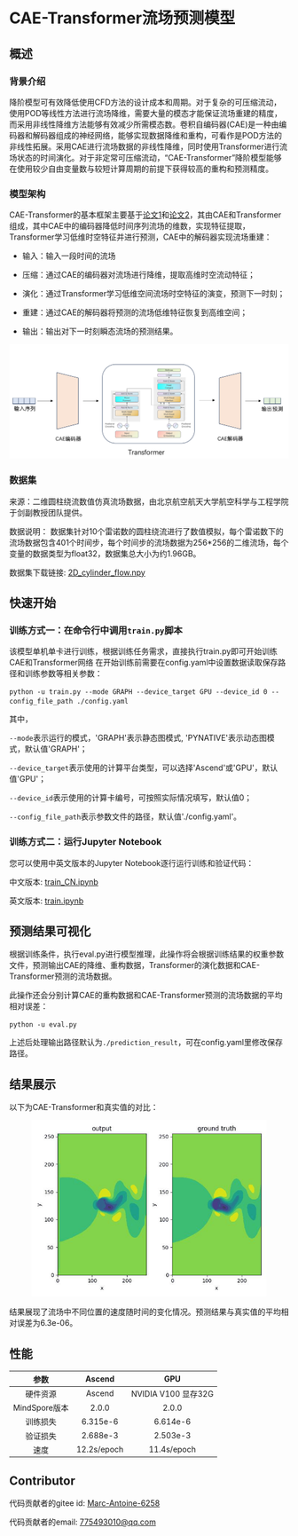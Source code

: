 # CAE-Transformer流场预测模型

## 概述

### 背景介绍

降阶模型可有效降低使用CFD方法的设计成本和周期。对于复杂的可压缩流动，使用POD等线性方法进行流场降维，需要大量的模态才能保证流场重建的精度，而采用非线性降维方法能够有效减少所需模态数。卷积自编码器(CAE)是一种由编码器和解码器组成的神经网络，能够实现数据降维和重构，可看作是POD方法的非线性拓展。采用CAE进行流场数据的非线性降维，同时使用Transformer进行流场状态的时间演化。对于非定常可压缩流动，“CAE-Transformer”降阶模型能够在使用较少自由变量数与较短计算周期的前提下获得较高的重构和预测精度。

### 模型架构

CAE-Transformer的基本框架主要基于[论文1](https://doi.org/10.13700/j.bh.1001-5965.2022.0085)和[论文2](https://doi.org/10.1609/aaai.v35i12.17325)，其由CAE和Transformer组成，其中CAE中的编码器降低时间序列流场的维数，实现特征提取，Transformer学习低维时空特征并进行预测，CAE中的解码器实现流场重建：

+ 输入：输入一段时间的流场

+ 压缩：通过CAE的编码器对流场进行降维，提取高维时空流动特征；

+ 演化：通过Transformer学习低维空间流场时空特征的演变，预测下一时刻；

+ 重建：通过CAE的解码器将预测的流场低维特征恢复到高维空间；

+ 输出：输出对下一时刻瞬态流场的预测结果。

![CAE-Transformer1.png](./images/cae_transformer_structure.png)

### 数据集

来源：二维圆柱绕流数值仿真流场数据，由北京航空航天大学航空科学与工程学院于剑副教授团队提供。

数据说明：
数据集针对10个雷诺数的圆柱绕流进行了数值模拟，每个雷诺数下的流场数据包含401个时间步，每个时间步的流场数据为256*256的二维流场，每个变量的数据类型为float32，数据集总大小为约1.96GB。

数据集下载链接:
[2D_cylinder_flow.npy](https://download.mindspore.cn/mindscience/mindflow/dataset/applications/data_driven/cae-transformer/2D_cylinder_flow.npy)

## 快速开始

### 训练方式一：在命令行中调用`train.py`脚本

该模型单机单卡进行训练，根据训练任务需求，直接执行train.py即可开始训练CAE和Transformer网络
在开始训练前需要在config.yaml中设置数据读取保存路径和训练参数等相关参数：

`python -u train.py --mode GRAPH --device_target GPU --device_id 0 --config_file_path ./config.yaml`

其中，

`--mode`表示运行的模式，'GRAPH'表示静态图模式, 'PYNATIVE'表示动态图模式，默认值'GRAPH'；

`--device_target`表示使用的计算平台类型，可以选择'Ascend'或'GPU'，默认值'GPU'；

`--device_id`表示使用的计算卡编号，可按照实际情况填写，默认值0；

`--config_file_path`表示参数文件的路径，默认值'./config.yaml'。

### 训练方式二：运行Jupyter Notebook

您可以使用中英文版本的Jupyter Notebook逐行运行训练和验证代码：

中文版本: [train_CN.ipynb](./cae_transformer_CN.ipynb)

英文版本: [train.ipynb](./cae_transformer.ipynb)

## 预测结果可视化

根据训练条件，执行eval.py进行模型推理，此操作将会根据训练结果的权重参数文件，预测输出CAE的降维、重构数据，Transformer的演化数据和CAE-Transformer预测的流场数据。

此操作还会分别计算CAE的重构数据和CAE-Transformer预测的流场数据的平均相对误差：

`python -u eval.py`

上述后处理输出路径默认为`./prediction_result`，可在config.yaml里修改保存路径。

## 结果展示

以下为CAE-Transformer和真实值的对比：

<figure class="harf">
    <img src="./images/prediction_result.gif" title="prediction_result" width="500"/>
</figure>

结果展现了流场中不同位置的速度随时间的变化情况。预测结果与真实值的平均相对误差为6.3e-06。

## 性能

|        参数         |        Ascend               |    GPU       |
|:----------------------:|:--------------------------:|:---------------:|
|     硬件资源         |     Ascend      |      NVIDIA V100 显存32G       |
|     MindSpore版本   |        2.0.0             |      2.0.0       |
|        训练损失      |        6.315e-6               |       6.614e-6       |
|        验证损失      |        2.688e-3               |       2.503e-3    |
|        速度          |     12.2s/epoch        |    11.4s/epoch  |

## Contributor

代码贡献者的gitee id: [Marc-Antoine-6258](https://gitee.com/Marc-Antoine-6258)

代码贡献者的email: 775493010@qq.com
